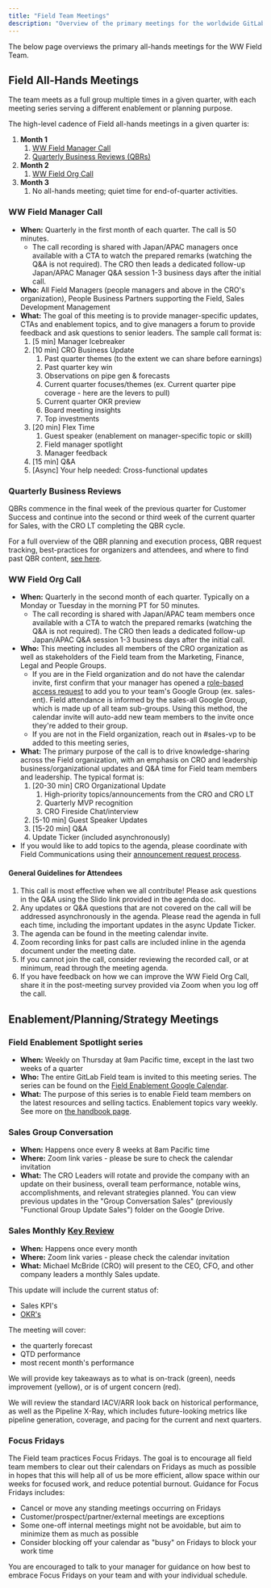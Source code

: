 ```yaml
---
title: "Field Team Meetings"
description: "Overview of the primary meetings for the worldwide GitLab Field team"
---
```


The below page overviews the primary all-hands meetings for the WW Field Team.

## Field All-Hands Meetings

The team meets as a full group multiple times in a given quarter, with each meeting series serving a different enablement or planning purpose.

The high-level cadence of Field all-hands meetings in a given quarter is:

1. **Month 1**
   1. [WW Field Manager Call](/handbook/sales/sales-meetings/#ww-field-manager-call)
   1. [Quarterly Business Reviews (QBRs)](/handbook/sales/sales-meetings/#quarterly-business-reviews)
1. **Month 2**
   1. [WW Field Org Call](/handbook/sales/sales-meetings/#ww-field-org-call)
1. **Month 3**
   1. No all-hands meeting; quiet time for end-of-quarter activities.

### WW Field Manager Call

- **When:** Quarterly in the first month of each quarter. The call is 50 minutes.
  - The call recording is shared with Japan/APAC managers once available with a CTA to watch the prepared remarks (watching the Q&A is not required). The CRO then leads a dedicated follow-up Japan/APAC Manager Q&A session 1-3 business days after the initial call.
- **Who:** All Field Managers (people managers and above in the CRO's organization), People Business Partners supporting the Field, Sales Development Management
- **What:** The goal of this meeting is to provide manager-specific updates, CTAs and enablement topics, and to give managers a forum to provide feedback and ask questions to senior leaders. The sample call format is:
   1. [5 min] Manager Icebreaker
   1. [10 min] CRO Business Update
      1. Past quarter themes (to the extent we can share before earnings)
      1. Past quarter key win
      1. Observations on pipe gen & forecasts
      1. Current quarter focuses/themes (ex. Current quarter pipe coverage - here are the levers to pull)
      1. Current quarter OKR preview
      1. Board meeting insights
      1. Top investments
   1. [20 min] Flex Time
      1. Guest speaker (enablement on manager-specific topic or skill)
      1. Field manager spotlight
      1. Manager feedback
   1. [15 min] Q&A
   1. [Async] Your help needed: Cross-functional updates

### Quarterly Business Reviews

QBRs commence in the final week of the previous quarter for Customer Success and continue into the second or third week of the current quarter for Sales, with the CRO LT completing the QBR cycle.

For a full overview of the QBR planning and execution process, QBR request tracking, best-practices for organizers and attendees, and where to find past QBR content, [see here](/handbook/sales/qbrs).

### WW Field Org Call

- **When:** Quarterly in the second month of each quarter. Typically on a Monday or Tuesday in the morning PT for 50 minutes.
  - The call recording is shared with Japan/APAC team members once available with a CTA to watch the prepared remarks (watching the Q&A is not required). The CRO then leads a dedicated follow-up Japan/APAC Q&A session 1-3 business days after the initial call.
- **Who:** This meeting includes all members of the CRO organization as well as stakeholders of the Field team from the Marketing, Finance, Legal and People Groups.
  - If you are in the Field organization and do not have the calendar invite, first confirm that your manager has opened a [role-based access request](/handbook/people-group/engineering/onboarding/#access-request-issue-creation) to add you to your team's Google Group (ex. sales-ent). Field attendance is informed by the sales-all Google Group, which is made up of all team sub-groups. Using this method, the calendar invite will auto-add new team members to the invite once they're added to their group.
  - If you are not in the Field organization, reach out in #sales-vp to be added to this meeting series,
- **What:** The primary purpose of the call is to drive knowledge-sharing across the Field organization, with an emphasis on CRO and leadership business/organizational updates and Q&A time for Field team members and leadership. The typical format is:
   1. [20-30 min] CRO Organizational Update
      1. High-priority topics/announcements from the CRO and CRO LT
      1. Quarterly MVP recognition
      1. CRO Fireside Chat/interview
   1. [5-10 min] Guest Speaker Updates
   1. [15-20 min] Q&A
   1. Update Ticker (included asynchronously)
- If you would like to add topics to the agenda, please coordinate with Field Communications using their [announcement request process](/handbook/sales/field-communications/#requesting-field-announcements).

#### General Guidelines for Attendees

1. This call is most effective when we all contribute! Please ask questions in the Q&A using the Slido link provided in the agenda doc.
1. Any updates or Q&A questions that are not covered on the call will be addressed asynchronously in the agenda. Please read the agenda in full each time, including the important updates in the async Update Ticker.
1. The agenda can be found in the meeting calendar invite.
1. Zoom recording links for past calls are included inline in the agenda document under the meeting date.
1. If you cannot join the call, consider reviewing the recorded call, or at minimum, read through the meeting agenda.
1. If you have feedback on how we can improve the WW Field Org Call, share it in the post-meeting survey provided via Zoom when you log off the call.

## Enablement/Planning/Strategy Meetings

### Field Enablement Spotlight series

- **When:** Weekly on Thursday at 9am Pacific time, except in the last two weeks of a quarter
- **Who:** The entire GitLab Field team is invited to this meeting series. The series can be found on the [Field Enablement Google Calendar](https://calendar.google.com/calendar/u/0?cid=Z2l0bGFiLmNvbV81bjNnNjBsNTh0aHVtOWFvdnA4aWlzYXYzNEBncm91cC5jYWxlbmRhci5nb29nbGUuY29t).
- **What:** The purpose of this series is to enable Field team members on the latest resources and selling tactics. Enablement topics vary weekly. See more on [the handbook page](/handbook/sales/training/sales-enablement-sessions/).

### Sales Group Conversation

- **When:** Happens once every 8 weeks at 8am Pacific time
- **Where:** Zoom link varies - please be sure to check the calendar invitation
- **What:** The CRO Leaders will rotate and provide the company with an update on their business, overall team performance, notable wins, accomplishments, and relevant strategies planned.
You can view previous updates in the "Group Conversation Sales" (previously "Functional Group Update Sales") folder on the Google Drive.

### Sales Monthly [Key Review](/handbook/company/key-review/)

- **When:** Happens once every month
- **Where:** Zoom link varies - please check the calendar invitation
- **What:** Michael McBride (CRO) will present to the CEO, CFO, and other company leaders a monthly Sales update.

This update will include the current status of:

- Sales KPI's
- [OKR's](/handbook/company/okrs/fy21-q3/)

The meeting will cover:

- the quarterly forecast
- QTD performance
- most recent month's performance

We will provide key takeaways as to what is on-track (green), needs improvement (yellow), or is of urgent concern (red).

We will review the standard IACV/ARR look back on historical performance, as well as the Pipeline X-Ray, which includes future-looking metrics like pipeline generation, coverage, and pacing for the current and next quarters.

### Focus Fridays

The Field team practices Focus Fridays. The goal is to encourage all field team members to clear out their calendars on Fridays as much as possible in hopes that this will help all of us be more efficient, allow space within our weeks for focused work, and reduce potential burnout. Guidance for Focus Fridays includes:

- Cancel or move any standing meetings occurring on Fridays
- Customer/prospect/partner/external meetings are exceptions
- Some one-off internal meetings might not be avoidable, but aim to minimize them as much as possible
- Consider blocking off your calendar as "busy" on Fridays to block your work time

You are encouraged to talk to your manager for guidance on how best to embrace Focus Fridays on your team and with your individual schedule.
